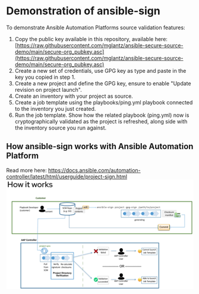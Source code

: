 # Demonstration of ansible-sign
To demonstrate Ansible Automation Platforms source validation features:

1. Copy the public key available in this repository, available here: [https://raw.githubusercontent.com/mglantz/ansible-secure-source-demo/main/secure-org_pubkey.asc](https://raw.githubusercontent.com/mglantz/ansible-secure-source-demo/main/secure-org_pubkey.asc)
2. Create a new set of credentials, use GPG key as type and paste in the key you copied in step 1.
3. Create a new project and define the GPG key, ensure to enable "Update revision on project launch".
4. Create an inventory with your project as source.
5. Create a job template using the playbooks/ping.yml playbook connected to the inventory you just created.
6. Run the job template. Show how the related playbook (ping.yml) now is cryptographically validated as the project is refreshed, along side with the inventory source you run against.

## How ansible-sign works with Ansible Automation Platform
Read more here: https://docs.ansible.com/automation-controller/latest/html/userguide/project-sign.html 
![How ansible-sign works](ansible-sign.png)
